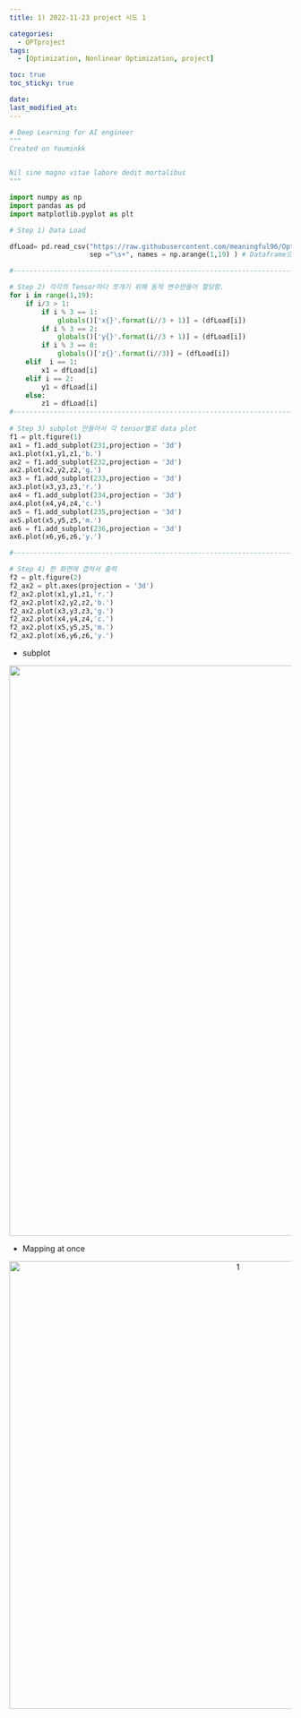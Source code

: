 ```yaml
---
title: 1) 2022-11-23 project 시도 1  

categories:
  - OPTproject
tags:
  - [Optimization, Nonlinear Optimization, project]

toc: true
toc_sticky: true

date: 
last_modified_at: 
---
```


```python
# Deep Learning for AI engineer
"""
Created on Youminkk


Nil sine magno vitae labore dedit mortalibus
"""

import numpy as np
import pandas as pd
import matplotlib.pyplot as plt

# Step 1) Data Load

dfLoad= pd.read_csv("https://raw.githubusercontent.com/meaningful96/OptimizationProject/main/Dataset/mag_array_inliers.txt",
                    sep ="\s+", names = np.arange(1,19) ) # Dataframe으로 받기 위해 열마다 이름 정해줌

#----------------------------------------------------------------------------------------------------------------------------#

# Step 2) 각각의 Tensor마다 쪼개기 위해 동적 변수만들어 할당함.
for i in range(1,19):
    if i/3 > 1: 
        if i % 3 == 1:
            globals()['x{}'.format(i//3 + 1)] = (dfLoad[i])
        if i % 3 == 2:
            globals()['y{}'.format(i//3 + 1)] = (dfLoad[i])
        if i % 3 == 0:
            globals()['z{}'.format(i//3)] = (dfLoad[i])
    elif  i == 1:
        x1 = dfLoad[i]
    elif i == 2:        
        y1 = dfLoad[i]
    else:
        z1 = dfLoad[i]
#----------------------------------------------------------------------------------------------------------------------------#
 
# Step 3) subplot 만들어서 각 tensor별로 data plot
f1 = plt.figure(1)
ax1 = f1.add_subplot(231,projection = '3d')
ax1.plot(x1,y1,z1,'b.')
ax2 = f1.add_subplot(232,projection = '3d')
ax2.plot(x2,y2,z2,'g.')
ax3 = f1.add_subplot(233,projection = '3d')
ax3.plot(x3,y3,z3,'r.')
ax4 = f1.add_subplot(234,projection = '3d')
ax4.plot(x4,y4,z4,'c.')
ax5 = f1.add_subplot(235,projection = '3d')
ax5.plot(x5,y5,z5,'m.')
ax6 = f1.add_subplot(236,projection = '3d')
ax6.plot(x6,y6,z6,'y.')    

#----------------------------------------------------------------------------------------------------------------------------#

# Step 4) 한 화면에 겹쳐서 출력
f2 = plt.figure(2)
f2_ax2 = plt.axes(projection = '3d')
f2_ax2.plot(x1,y1,z1,'r.')
f2_ax2.plot(x2,y2,z2,'b.')
f2_ax2.plot(x3,y3,z3,'g.')
f2_ax2.plot(x4,y4,z4,'c.')
f2_ax2.plot(x5,y5,z5,'m.')
f2_ax2.plot(x6,y6,z6,'y.')
```
- subplot  
<p align="center">
<img width="1019" alt="1" src="https://user-images.githubusercontent.com/111734605/203516562-72f15900-7815-4d0f-8c4f-49f9e9b66dff.png">
</p>

- Mapping at once
<p align="center">
<img width="800" alt="1" src="https://user-images.githubusercontent.com/111734605/203516579-a14aedb1-a161-4d32-8012-28c7400dc2ec.png">
</p>

